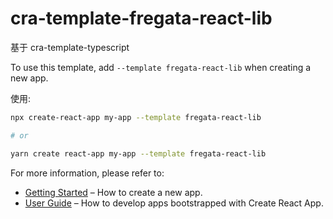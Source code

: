 # cra-template-fregata-react-lib

基于 cra-template-typescript

To use this template, add `--template fregata-react-lib` when creating a new app.

使用:

```sh
npx create-react-app my-app --template fregata-react-lib

# or

yarn create react-app my-app --template fregata-react-lib
```

For more information, please refer to:

- [Getting Started](https://create-react-app.dev/docs/getting-started) – How to create a new app.
- [User Guide](https://create-react-app.dev) – How to develop apps bootstrapped with Create React App.
